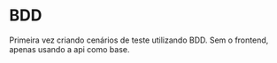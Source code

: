 # BDD

Primeira vez criando cenários de teste utilizando BDD. Sem o frontend, apenas usando a api como base.

